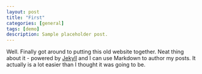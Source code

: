 ```yaml
---
layout: post
title: "First"
categories: [general]
tags: [demo]
description: Sample placeholder post.
---
```


Well. Finally got around to putting this old website together. Neat thing about it - powered by [Jekyll](http://jekyllrb.com) and I can use Markdown to author my posts. It actually is a lot easier than I thought it was going to be.
